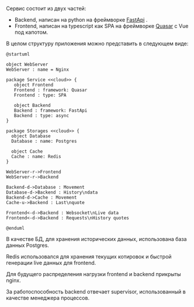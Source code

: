 Сервис состоит из двух частей:
- Backend, написан на python на фреймворке [FastApi](https://fastapi.tiangolo.com/) .
- Frontend, написан на typescript как SPA на фреймворке [Quasar](https://quasar.dev/) с Vue под капотом.

В целом структуру приложения можно представить в следующем виде:
```plantuml
@startuml

object WebServer
WebServer : name = Nginx

package Service <<cloud>> {
   object Frontend
   Frontend : framework: Quasar
   Frontend : type: SPA

   object Backend
   Backend : framework: FastApi
   Backend : type: async
}

package Storages <<cloud>> {
  object Database
  Database : name: Postgres

  object Cache
  Cache : name: Redis
}

WebServer-r->Frontend
WebServer-r->Backend

Backend-d->Database : Movement
Database-d->Backend : History\ndata
Backend-d->Cache : Movement
Cache-u->Backend : Last\nquote

Frontend<-d->Backend : Websocket\nLive data
Frontend<-d->Backend : Requests\nHistory quotes

@enduml
```

В качестве БД, для хранения исторических данных, использована база данных Postgres.

Redis использовался для хранения текущих котировок и быстрой генерации live данных для frontend.

Для будущего распределения нагрузки frontend и backend прикрыты nginx.

За работоспособность backend отвечает supervisor, использованный в качестве менеджера процессов.
